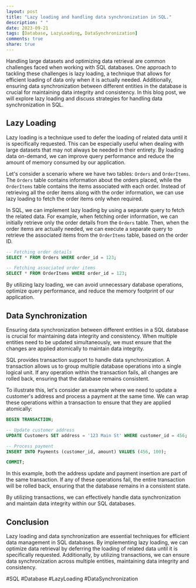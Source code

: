 ```yaml
---
layout: post
title: "Lazy loading and handling data synchronization in SQL."
description: " "
date: 2023-09-21
tags: [Database, LazyLoading, DataSynchronization]
comments: true
share: true
---
```


Handling large datasets and optimizing data retrieval are common challenges faced when working with SQL databases. One approach to tackling these challenges is lazy loading, a technique that allows for efficient loading of data only when it is actually needed. Additionally, ensuring data synchronization between different entities in the database is crucial for maintaining data integrity and consistency. In this blog post, we will explore lazy loading and discuss strategies for handling data synchronization in SQL.

## Lazy Loading

Lazy loading is a technique used to defer the loading of related data until it is specifically requested. This can be especially useful when dealing with large datasets that may not always be needed in their entirety. By loading data on-demand, we can improve query performance and reduce the amount of memory consumed by our application.

Let's consider a scenario where we have two tables: `Orders` and `OrderItems`. The `Orders` table contains information about the orders placed, while the `OrderItems` table contains the items associated with each order. Instead of retrieving all the order items along with the order information, we can use lazy loading to fetch the order items only when required.

In SQL, we can implement lazy loading by using a separate query to fetch the related data. For example, when fetching order information, we can initially retrieve only the order details from the `Orders` table. Then, when the order items are actually needed, we can execute a separate query to retrieve the associated items from the `OrderItems` table, based on the order ID.

```sql
-- Fetching order details
SELECT * FROM Orders WHERE order_id = 123;

-- Fetching associated order items
SELECT * FROM OrderItems WHERE order_id = 123;
```

By utilizing lazy loading, we can avoid unnecessary database operations, optimize query performance, and reduce the memory footprint of our application.

## Data Synchronization

Ensuring data synchronization between different entities in a SQL database is crucial for maintaining data integrity and consistency. When multiple entities need to be updated simultaneously, we must ensure that the changes are applied atomically to maintain data integrity.

SQL provides transaction support to handle data synchronization. A transaction allows us to group multiple database operations into a single logical unit. If any operation within the transaction fails, all changes are rolled back, ensuring that the database remains consistent.

To illustrate this, let's consider an example where we need to update a customer's address and process a payment at the same time. We can wrap these operations within a transaction to ensure that they are applied atomically:

```sql
BEGIN TRANSACTION;

-- Update customer address
UPDATE Customers SET address = '123 Main St' WHERE customer_id = 456;

-- Process payment
INSERT INTO Payments (customer_id, amount) VALUES (456, 100);

COMMIT;
```

In this example, both the address update and payment insertion are part of the same transaction. If any of these operations fail, the entire transaction will be rolled back, ensuring that the database remains in a consistent state.

By utilizing transactions, we can effectively handle data synchronization and maintain data integrity within our SQL databases.

## Conclusion

Lazy loading and data synchronization are essential techniques for efficient data management in SQL databases. By implementing lazy loading, we can optimize data retrieval by deferring the loading of related data until it is specifically requested. Additionally, by utilizing transactions, we can ensure data synchronization across multiple entities, maintaining data integrity and consistency.

#SQL #Database #LazyLoading #DataSynchronization